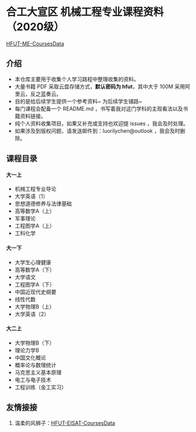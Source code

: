 # 合工大宣区 机械工程专业课程资料（2020级）

[HFUT-ME-CoursesData](https://github.com/Luorily/HFUT-ME-CoursesData)

## 介绍

- 本仓库主要用于收集个人学习路程中整理收集的资料。
- 大量书籍 PDF 采取云盘存储方式，**默认密码为 hfut**，其中大于 100M 采用阿里云，反之蓝奏云。
- 目的是给后续学生提供一个参考资料~ 为后续学生铺路~
- 每门课程会配备一个 README.md ，书写着我对这门学科的主观看法以及书籍资料链接。
- 纯个人资料收集项目，如果又补充或支持也欢迎提 issues ，我会及时处理。
- 如果涉及到版权问题，请发送邮件到：luorilychen@outlook ，我会及时删除。

## 课程目录

#### 大一上

- 机械工程专业导论
- 大学英语（1）
- 思想道德修养与法律基础
- 高等数学A（上）
- 军事理论
- 工程图学A（上）
- 工科化学

#### 大一下

- 大学生心理健康
- 高等数学A（下）
- 大学语文
- 工程图学A（下）
- 中国近现代史纲要
- 线性代数
- 大学物理B（上）
- 大学英语（2）

#### 大二上

- 大学物理B（下）
- 理论力学B
- 中国文化概论
- 概率论与数理统计
- 马克思主义基本原理
- 电工与电子技术
- 工程训练（金工实习）

## 友情接接

1. 温柔的风狮子：[HFUT-EISAT-CoursesData](https://github.com/sunshineclover/HFUT-EISAT-CoursesData)

